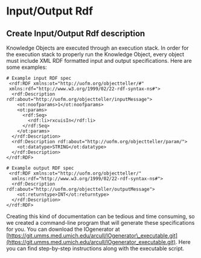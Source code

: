 # Input/Output Rdf

## Create Input/Output Rdf description

Knowledge Objects are executed through an execution stack. In order for the execution stack to properly run the Knowledge Object, every object must include XML RDF formatted input and output specifications. Here are some examples:

```
# Example input RDF spec
 <rdf:RDF xmlns:ot="http://uofm.org/objectteller/#"
 xmlns:rdf="http://www.w3.org/1999/02/22-rdf-syntax-ns#">
  <rdf:Description rdf:about="http://uofm.org/objectteller/inputMessage">
    <ot:noofparams>1</ot:noofparams>
    <ot:params>
      <rdf:Seq>
        <rdf:li>rxcuisIn</rdf:li>
      </rdf:Seq>
    </ot:params>
  </rdf:Description>
  <rdf:Description rdf:about="http://uofm.org/objectteller/param/">
    <ot:datatype>STRING</ot:datatype>
  </rdf:Description>
</rdf:RDF>
```

```
# Example output RDF spec
 <rdf:RDF xmlns:ot="http://uofm.org/objectteller/"
  xmlns:rdf="http://www.w3.org/1999/02/22-rdf-syntax-ns#">
  <rdf:Description rdf:about="http://uofm.org/objectteller/outputMessage">
    <ot:returntype>INT</ot:returntype>
  </rdf:Description>
</rdf:RDF>
```

Creating this kind of documentation can be tedious and time consuming, so we created a command-line program that will generate these specifications for you. You can download the IOgenerator at [https://git.umms.med.umich.edu/arcull/IOgenerator\_executable.git](https://git.umms.med.umich.edu/arcull/IOgenerator_executable.git). Here you can find step-by-step instructions along with the executable script. 

